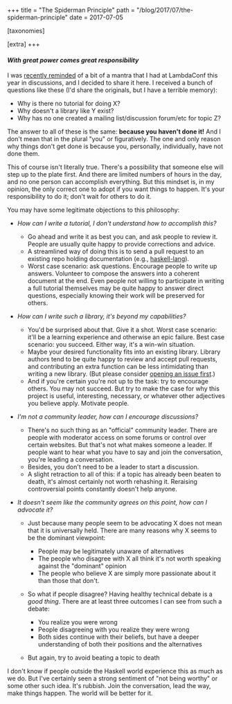 +++
title = "The Spiderman Principle"
path = "/blog/2017/07/the-spiderman-principle"
date = 2017-07-05

[taxonomies]

[extra]
+++
#### *With great power comes great responsibility*

I was
[recently reminded](https://twitter.com/snoyberg/status/880637139574304769)
of a bit of a mantra that I had at LambdaConf this year in
discussions, and I decided to share it here. I received a bunch of
questions like these (I'd share the originals, but I have a terrible
memory):

* Why is there no tutorial for doing X?
* Why doesn't a library like Y exist?
* Why has no one created a mailing list/discussion forum/etc for topic
  Z?

The answer to all of these is the same: __because you haven't done
it!__ And I don't mean that in the plural "you" or figuratively. The
one and only reason why things don't get done is because you,
personally, individually, have not done them.

This of course isn't literally true. There's a possibility that
someone else will step up to the plate first. And there are limited
numbers of hours in the day, and no one person can accomplish
everything. But this mindset is, in my opinion, the only correct one
to adopt if you want things to happen. It's your responsibility to do
it; don't wait for others to do it.

You may have some legitimate objections to this philosophy:

* *How can I write a tutorial, I don't understand how to accomplish
  this?*

    * Go ahead and write it as best you can, and ask people to review
      it. People are usually quite happy to provide corrections and
      advice.
    * A streamlined way of doing this is to send a pull request to an
      existing repo holding documentation (e.g.,
      [haskell-lang](https://github.com/haskell-lang/haskell-lang#contributing-content)).
    * Worst case scenario: ask questions. Encourage people to write up
      answers. Volunteer to compose the answers into a coherent
      document at the end. Even people not willing to participate in
      writing a full tutorial themselves may be quite happy to answer
      direct questions, especially knowing their work will be
      preserved for others.

* *How can I write such a library, it's beyond my capabilities?*

    * You'd be surprised about that. Give it a shot. Worst case
      scenario: it'll be a learning experience and otherwise an epic
      failure. Best case scenario: you succeed. Either way, it's a
      win-win situation.
    * Maybe your desired functionality fits into an existing
      library. Library authors tend to be quite happy to review and
      accept pull requests, and contributing an extra function can be
      less intimidating than writing a new library. (But please
      consider
      [opening an issue first](@/blog/how-to-send-me-a-pull-request.md).)
    * And if you're certain you're not up to the task: try to
      encourage others. You may not succeed. But try to make the case
      for why this project is useful, interesting, necessary, or
      whatever other adjectives you believe apply. Motivate people.

* *I'm not a community leader, how can I encourage discussions?*

    * There's no such thing as an "official" community leader. There
      are people with moderator access on some forums or control over
      certain websites. But that's not what makes someone a leader. If
      people want to hear what you have to say and join the
      conversation, you're leading a conversation.
    * Besides, you don't need to be a leader to start a discussion.
    * A slight retraction to all of this: if a topic has already been
      beaten to death, it's almost certainly not worth rehashing
      it. Reraising controversial points constantly doesn't help
      anyone.

* *It doesn't seem like the community agrees on this point, how can I advocate it?*

    * Just because many people seem to be advocating X does not mean
      that it is universally held. There are many reasons why X seems
      to be the dominant viewpoint:

        * People may be legitimately unaware of alternatives
        * The people who disagree with X all think it's not worth
          speaking against the "dominant" opinion
        * The people who believe X are simply more passionate about it
          than those that don't.

    * So what if people disagree? Having healthy technical debate is a
      _good thing_. There are at least three outcomes I can see from
      such a debate:

        * You realize you were wrong
        * People disagreeing with you realize they were wrong
        * Both sides continue with their beliefs, but have a deeper
          understanding of both their positions and the alternatives

    * But again, try to avoid beating a topic to death

I don't know if people outside the Haskell world experience this as
much as we do. But I've certainly seen a strong sentiment of "not
being worthy" or some other such idea. It's rubbish. Join the
conversation, lead the way, make things happen. The world will be
better for it.
